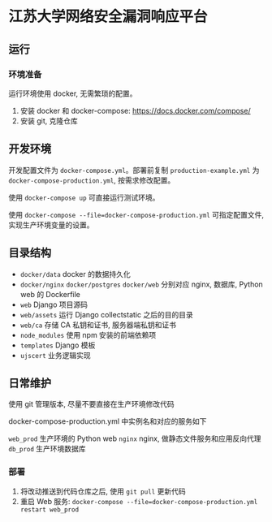 # 江苏大学网络安全漏洞响应平台

## 运行

### 环境准备

运行环境使用 docker, 无需繁琐的配置。

1. 安装 docker 和 docker-compose: https://docs.docker.com/compose/
1. 安装 git, 克隆仓库

## 开发环境

开发配置文件为 `docker-compose.yml`。部署前复制 `production-example.yml` 为
`docker-compose-production.yml`, 按需求修改配置。

使用 `docker-compose up` 可直接运行测试环境。

使用 `docker-compose --file=docker-compose-production.yml` 可指定配置文件,
实现生产环境变量的设置。

## 目录结构

* `docker/data` docker 的数据持久化
* `docker/nginx` `docker/postgres` `docker/web` 分别对应 nginx, 数据库, 
Python web 的 Dockerfile
* `web` Django 项目源码
* `web/assets` 运行 Django collectstatic 之后的目的目录
* `web/ca` 存储 CA 私钥和证书, 服务器端私钥和证书
* `node_modules` 使用 npm 安装的前端依赖项
* `templates` Django 模板
* `ujscert` 业务逻辑实现

## 日常维护

使用 git 管理版本, 尽量不要直接在生产环境修改代码

docker-compose-production.yml 中实例名和对应的服务如下

`web_prod` 生产环境的 Python web
`nginx` nginx, 做静态文件服务和应用反向代理
`db_prod` 生产环境数据库

### 部署

1. 将改动推送到代码仓库之后, 使用 `git pull` 更新代码
1. 重启 Web 服务: `docker-compose --file=docker-compose-production.yml restart web_prod`

